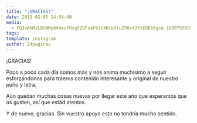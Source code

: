 ```yaml
---
title: "¡GRACIAS!"
date: 2019-02-05 14:54:40
media: 
  - FQIoAkMzLBdAMp64UeuFHxgSZGFzaF9iYXNlbGluZV8xX3YxEQB16gcA_18007559593092766.mp4
tags: 
template: instagram
author: 24paginas
---
```


¡GRACIAS!


Poco a poco cada día somos más y nos anima muchísimo a seguir esforzándonos para traeros contenido interesante y original de nuestro puño y letra.


Aún quedan muchas cosas nuevas por llegar este año que esperamos que os gusten,  así que estád atentos.


Y de nuevo, gracias. Sin vuestro apoyo esto no tendría mucho sentido.
